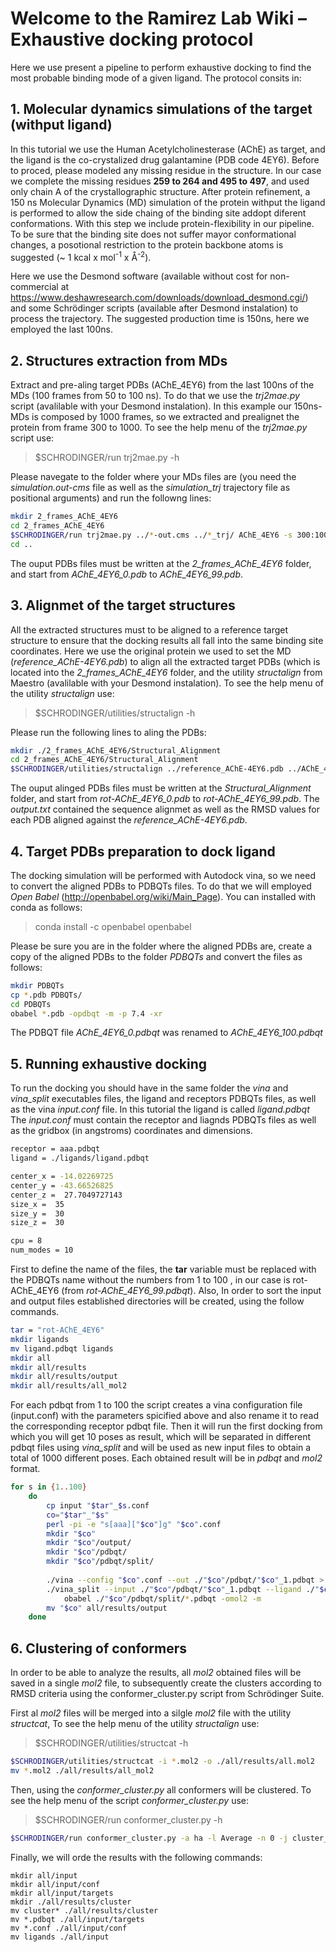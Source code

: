 # Welcome to the Ramirez Lab Wiki – Exhaustive docking protocol

Here we use present a pipeline to perform exhaustive docking to find the most probable binding mode of a given ligand.
The protocol consits in:

## 1. Molecular dynamics simulations of the target (withput ligand) ##
In this tutorial we use the Human Acetylcholinesterase (AChE) as target, and the ligand is the co-crystalized drug galantamine (PDB code 4EY6). Before to proced, please modeled any missing residue in the structure. In our case we complete the missing residues **259 to 264 and 495 to 497**, and used only chain A of the crystallographic structure. After protein refinement, a 150 ns Molecular Dynamics (MD) simulation of the protein withput the ligand is performed to allow the side chaing of the binding site addopt diferent conformations. With this step we include protein-flexibility in our pipeline. To be sure that the binding site does not suffer mayor conformational changes, a posotional restriction to the protein backbone atoms is suggested (~ 1 kcal x mol<sup>-1</sup> x <span>&#8491;</span><sup>-2</sup>). 

Here we use the Desmond software (available without cost for non-commercial at https://www.deshawresearch.com/downloads/download_desmond.cgi/) and some Schrödinger scripts (available after Desmond instalation) to process the trajectory. The suggested production time is 150ns, here we employed the last 100ns.

## 2. Structures extraction from MDs ##
Extract and pre-aling target PDBs (AChE_4EY6) from the last 100ns of the MDs (100 frames from 50 to 100 ns). To do that we use the *trj2mae.py* script (avalilable with your Desmond instalation). In this example our 150ns-MDs is composed by 1000 frames, so we extracted and prealignet the protein from frame 300 to 1000. To see the help menu of the *trj2mae.py* script use:
> $SCHRODINGER/run trj2mae.py -h

Please navegate to the folder where your MDs files are (you need the *simulation.out-cms* file as well as the *simulation_trj* trajectory file as positional arguments) and run the followng lines:

```bash
mkdir 2_frames_AChE_4EY6
cd 2_frames_AChE_4EY6
$SCHRODINGER/run trj2mae.py ../*-out.cms ../*_trj/ AChE_4EY6 -s 300:1000:7 -extract-asl protein -align-asl backbone -separate -out-format PDB
cd ..
```

The ouput PDBs files must be written at the *2_frames_AChE_4EY6* folder, and start from *AChE_4EY6_0.pdb* to *AChE_4EY6_99.pdb*. 

## 3. Alignmet of the target structures ## 
All the extracted structures must to be aligned to a reference target structure to ensure that the docking results all fall into the same binding site coordinates. Here we use the original protein we used to set the MD (*reference_AChE-4EY6.pdb*) to align all the extracted target PDBs (which is located into the *2_frames_AChE_4EY6* folder, and the utility *structalign* from Maestro (avalilable with your Desmond instalation). To see the help menu of the utility *structalign* use:
> $SCHRODINGER/utilities/structalign -h

Please run the following lines to aling the PDBs:

```bash
mkdir ./2_frames_AChE_4EY6/Structural_Alignment
cd 2_frames_AChE_4EY6/Structural_Alignment
$SCHRODINGER/utilities/structalign ../reference_AChE-4EY6.pdb ../AChE_4EY6_* > output.txt
```

The ouput alinged PDBs files must be written at the *Structural_Alignment* folder, and start from *rot-AChE_4EY6_0.pdb* to *rot-AChE_4EY6_99.pdb*. The *output.txt* contained the sequence alignmet as well as the RMSD values for each PDB aligned against the *reference_AChE-4EY6.pdb*.

## 4. Target PDBs preparation to dock ligand ##
The docking simulation will be performed with Autodock vina, so we need to convert the aligned PDBs to PDBQTs files. To do that we will employed *Open Babel* (http://openbabel.org/wiki/Main_Page). You can installed with conda as follows:
> conda install -c openbabel openbabel

Please be sure you are in the folder where the aligned PDBs are, create a copy of the aligned PDBs to the folder *PDBQTs* and convert the files as follows:
```bash
mkdir PDBQTs
cp *.pdb PDBQTs/
cd PDBQTs
obabel *.pdb -opdbqt -m -p 7.4 -xr
```
The PDBQT file *AChE_4EY6_0.pdbqt* was renamed to *AChE_4EY6_100.pdbqt*

## 5. Running exhaustive docking 
To run the docking you should have in the same folder the *vina* and *vina_split* executables files, the ligand and receptors PDBQTs files, as well as the vina *input.conf* file. In this tutorial the ligand is called *ligand.pdbqt* The *input.conf* must contain the receptor and liagnds PDBQTs files as well as the gridbox (in angstroms) coordinates and dimensions. 

```bash
receptor = aaa.pdbqt
ligand = ./ligands/ligand.pdbqt

center_x = -14.02269725
center_y = -43.66526825
center_z =  27.7049727143
size_x =  35
size_y =  30
size_z =  30

cpu = 8
num_modes = 10
```


First to define the name of the files, the **tar** variable must be replaced with the PDBQTs name without the numbers from 1 to 100 , in our case is rot-AChE_4EY6 (from *rot-AChE_4EY6_99.pdbqt*). Also, In order to sort the input and output files established directories will be created, using the follow commands.

```bash
tar = "rot-AChE_4EY6" 
mkdir ligands
mv ligand.pdbqt ligands
mkdir all
mkdir all/results
mkdir all/results/output
mkdir all/results/all_mol2
```

For each pdbqt from 1 to 100 the script creates a vina configuration file (input.conf) with the parameters spicified above and also rename it to read the corresponding receptor pdbqt file. Then it will run the first docking from which you will get 10 poses as result, which will be separated in different pdbqt files using *vina_split* and will be used as new input files to obtain a total of 1000 different poses. Each obtained result will be in *pdbqt* and *mol2* format.

```bash 
for s in {1..100}
	do	
		cp input "$tar"_$s.conf
		co="$tar"_"$s"
		perl -pi -e "s[aaa]["$co"]g" "$co".conf
		mkdir "$co"
		mkdir "$co"/output/
		mkdir "$co"/pdbqt/
		mkdir "$co"/pdbqt/split/
    
		./vina --config "$co".conf --out ./"$co"/pdbqt/"$co"_1.pdbqt > ./"$co"/output/output_1.log             ### To Carry out the first Docking to obtain 10 poses
  		./vina_split --input ./"$co"/pdbqt/"$co"_1.pdbqt --ligand ./"$co"/pdbqt/split/"$co"_                   ### Split the 10 poses from docking 1 into 10 new files
    		obabel ./"$co"/pdbqt/split/*.pdbqt -omol2 -m                                                           ### Convert .pdbqt from the results into .mol2 files to be analysed 	
		mv "$co" all/results/output
	done 
````

## 6. Clustering of conformers
In order to be able to analyze the results, all *mol2* obtained files will be saved in a single *mol2* file, to subsequently create the clusters according to RMSD criteria using the conformer_cluster.py script from Schrödinger Suite.

First al *mol2* files will be merged into a silgle *mol2* file with the utility *structcat*, To see the help menu of the utility *structalign* use:
> $SCHRODINGER/utilities/structcat -h
            
```bash
$SCHRODINGER/utilities/structcat -i *.mol2 -o ./all/results/all.mol2
mv *.mol2 ./all/results/all_mol2
```

Then, using the *conformer_cluster.py* all conformers will be clustered. To see the help menu of the script *conformer_cluster.py* use:
> $SCHRODINGER/run conformer_cluster.py -h

```bash
$SCHRODINGER/run conformer_cluster.py -a ha -l Average -n 0 -j cluster_"$tar" -in_place -comb -keep_rmsd_file ./all/results/all.mol2 &
```` 

Finally, we will orde the results with the following commands: 

````sleep 20s
mkdir all/input
mkdir all/input/conf
mkdir all/input/targets
mkdir ./all/results/cluster
mv cluster* ./all/results/cluster
mv *.pdbqt ./all/input/targets
mv *.conf ./all/input/conf
mv ligands ./all/input
````
